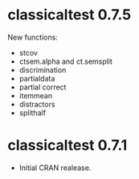 
# classicaltest 0.7.5
New functions:
- stcov
- ctsem.alpha and ct.semsplit
- discrimination
- partialdata
- partial correct
- itemmean
- distractors
- splithalf

# classicaltest 0.7.1
- Initial CRAN realease.


